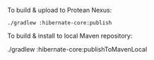 
To build & upload to Protean Nexus:

    ./gradlew :hibernate-core:publish

To build & install to local Maven repository:

   ./gradlew :hibernate-core:publishToMavenLocal
 
 
